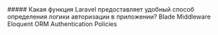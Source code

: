 <question>
##### Какая функция Laravel предоставляет удобный способ определения логики авторизации в приложении?
</question>

<answer>
Blade
</answer>

<answer>
Middleware
</answer>

<answer>
Eloquent ORM
</answer>

<answer>
Authentication
</answer>

<correct>
Policies
</correct>
